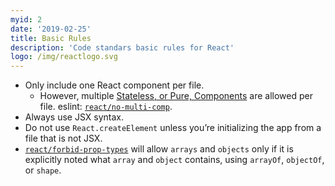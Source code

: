 ```yaml
---
myid: 2
date: '2019-02-25'
title: Basic Rules
description: 'Code standars basic rules for React'
logo: /img/reactlogo.svg
---
```



- Only include one React component per file.
  - However, multiple [Stateless, or Pure, Components](https://facebook.github.io/react/docs/reusable-components.html#stateless-functions)
    are allowed per file. eslint: [`react/no-multi-comp`](https://github.com/yannickcr/eslint-plugin-react/blob/master/docs/rules/no-multi-comp.md#ignorestateless).
- Always use JSX syntax.
- Do not use `React.createElement` unless you’re initializing the app from a file that is not JSX.
- [`react/forbid-prop-types`](https://github.com/yannickcr/eslint-plugin-react/blob/master/docs/rules/forbid-prop-types.md) will allow `arrays` and `objects` only if it is explicitly noted what `array` and `object` contains, using `arrayOf`, `objectOf`, or `shape`.
